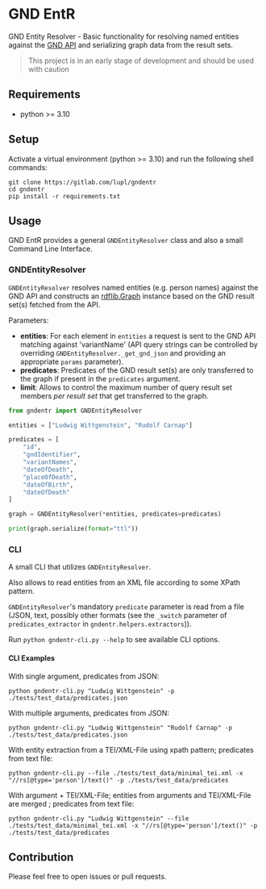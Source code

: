 # GND EntR

GND Entity Resolver - Basic functionality for resolving named entities against the [GND API](https://lobid.org/gnd/api) and serializing graph data from the result sets.

> This project is in an early stage of development and should be used with caution

## Requirements

* python >= 3.10

## Setup 

Activate a virtual environment (python >= 3.10) and run the following shell commands:

```shell
git clone https://gitlab.com/lupl/gndentr
cd gndentr
pip install -r requirements.txt
```
## Usage

GND EntR provides a general `GNDEntityResolver` class and also a small Command Line Interface.

### GNDEntityResolver 

`GNDEntityResolver` resolves named entities (e.g. person names) against the GND API and constructs an [rdflib.Graph](https://rdflib.readthedocs.io/en/stable/apidocs/rdflib.html#rdflib.graph.Graph) instance based on the GND result set(s) fetched from the API.

Parameters:

* **entities**: For each element in `entities` a request is sent to the GND API matching against 'variantName' (API query strings can be controlled by overriding `GNDEntityResolver._get_gnd_json` and providing an appropriate `params` parameter).
* **predicates**: Predicates of the GND result set(s) are only transferred to the graph if present in the `predicates` argument.
* **limit**: Allows to control the maximum number of query result set members *per result set* that get transferred to the graph.

```python
from gndentr import GNDEntityResolver

entities = ["Ludwig Wittgenstein", "Rudolf Carnap"]

predicates = [
    "id",
    "gndIdentifier",
    "variantNames",
    "dateOfDeath",
    "placeOfDeath",
    "dateOfBirth",
    "dateOfDeath"
]

graph = GNDEntityResolver(*entities, predicates=predicates)

print(graph.serialize(format="ttl"))
```

### CLI

A small CLI that utilizes `GNDEntityResolver`.

Also allows to read entities from an XML file according to some XPath pattern.

`GNDEntityResolver`'s mandatory `predicate` parameter is read from a file (JSON, text, possibly other formats (see the `_switch` parameter of `predicates_extractor` in `gndentr.helpers.extractors`)).

Run `python gndentr-cli.py --help` to see available CLI options.

#### CLI Examples

With single argument, predicates from JSON:

```shell
python gndentr-cli.py "Ludwig Wittgenstein" -p ./tests/test_data/predicates.json
```

With multiple arguments, predicates from JSON:

```shell
python gndentr-cli.py "Ludwig Wittgenstein" "Rudolf Carnap" -p ./tests/test_data/predicates.json
```

With entity extraction from a TEI/XML-File using xpath pattern; predicates from text file:

```shell
python gndentr-cli.py --file ./tests/test_data/minimal_tei.xml -x "//rs[@type='person']/text()" -p ./tests/test_data/predicates
```

With argument + TEI/XML-File; entities from arguments and TEI/XML-File are merged ; predicates from text file:

```shell
python gndentr-cli.py "Ludwig Wittgenstein" --file ./tests/test_data/minimal_tei.xml -x "//rs[@type='person']/text()" -p ./tests/test_data/predicates
```

## Contribution

Please feel free to open issues or pull requests.


